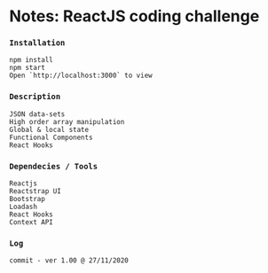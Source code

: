 # Notes: ReactJS coding challenge

### `Installation`
```
npm install
npm start
Open `http://localhost:3000` to view
```

### `Description`
```
JSON data-sets
High order array manipulation
Global & local state
Functional Components
React Hooks
```

### `Dependecies / Tools`
```
Reactjs
Reactstrap UI
Bootstrap
Loadash
React Hooks
Context API
```

### `Log`
```
commit - ver 1.00 @ 27/11/2020
```

